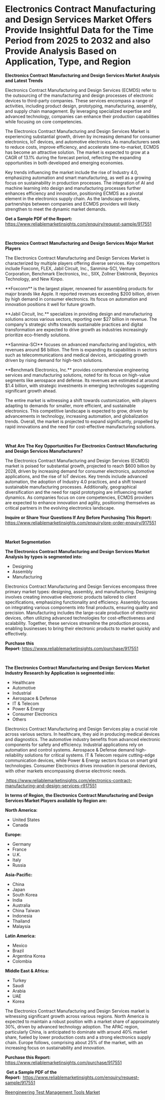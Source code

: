 <p><h1>Electronics Contract Manufacturing and Design Services Market Offers Provide Insightful Data for the Time Period from 2025 to 2032 and also Provide Analysis Based on Application, Type, and Region</h1></p><p><strong>Electronics Contract Manufacturing and Design Services Market Analysis and Latest Trends</strong></p>
<p><p>Electronics Contract Manufacturing and Design Services (ECMDS) refer to the outsourcing of the manufacturing and design processes of electronic devices to third-party companies. These services encompass a range of activities, including product design, prototyping, manufacturing, assembly, and supply chain management. By leveraging specialized expertise and advanced technology, companies can enhance their production capabilities while focusing on core competencies.</p><p>The Electronics Contract Manufacturing and Design Services Market is experiencing substantial growth, driven by increasing demand for consumer electronics, IoT devices, and automotive electronics. As manufacturers seek to reduce costs, improve efficiency, and accelerate time-to-market, ECMDS has become an attractive solution. The market is expected to grow at a CAGR of 13.1% during the forecast period, reflecting the expanding opportunities in both developed and emerging economies.</p><p>Key trends influencing the market include the rise of Industry 4.0, emphasizing automation and smart manufacturing, as well as a growing focus on sustainability in production processes. The integration of AI and machine learning into design and manufacturing processes further enhances efficiency and innovation, positioning ECMDS as a pivotal element in the electronics supply chain. As the landscape evolves, partnerships between companies and ECMDS providers will likely strengthen to meet the dynamic market demands.</p></p>
<p><strong>Get a Sample PDF of the Report:&nbsp;</strong> <a href="https://www.reliablemarketinsights.com/enquiry/request-sample/917551?utm_campaign=3168&utm_medium=2&utm_source=Github&utm_content=ia&utm_term=07032025&utm_id=electronics-contract-manufacturing-and-design-services">https://www.reliablemarketinsights.com/enquiry/request-sample/917551</a></p>
<p>&nbsp;</p>
<p><strong>Electronics Contract Manufacturing and Design Services Major Market Players</strong></p>
<p><p>The Electronics Contract Manufacturing and Design Services Market is characterized by multiple players offering diverse services. Key competitors include Foxconn, FLEX, Jabil Circuit, Inc., Sanmina-SCI, Venture Corporation, Benchmark Electronics, Inc., SIIX, Zollner Elektronik, Beyonics Technology, and New Kinpo. </p><p>**Foxconn** is the largest player, renowned for assembling products for major brands like Apple. It reported revenues exceeding $200 billion, driven by high demand in consumer electronics. Its focus on automation and innovation positions it well for future growth.</p><p>**Jabil Circuit, Inc.** specializes in providing design and manufacturing solutions across various sectors, reporting over $27 billion in revenue. The company's strategic shifts towards sustainable practices and digital transformation are expected to drive growth as industries increasingly prioritize eco-friendly solutions.</p><p>**Sanmina-SCI** focuses on advanced manufacturing and logistics, with revenues around $6 billion. The firm is expanding its capabilities in sectors such as telecommunications and medical devices, anticipating growth driven by rising demand for high-tech solutions.</p><p>**Benchmark Electronics, Inc.** provides comprehensive engineering services and manufacturing solutions, noted for its focus on high-value segments like aerospace and defense. Its revenues are estimated at around $1.4 billion, with strategic investments in emerging technologies suggesting significant growth ahead.</p><p>The entire market is witnessing a shift towards customization, with players adapting to demands for smaller, more efficient, and sustainable electronics. This competitive landscape is expected to grow, driven by advancements in technology, increasing automation, and globalization trends. Overall, the market is projected to expand significantly, propelled by rapid innovations and the need for cost-effective manufacturing solutions.</p></p>
<p>&nbsp;</p>
<p><strong>What Are The Key Opportunities For Electronics Contract Manufacturing and Design Services Manufacturers?</strong></p>
<p><p>The Electronics Contract Manufacturing and Design Services (ECMDS) market is poised for substantial growth, projected to reach $600 billion by 2028, driven by increasing demand for consumer electronics, automotive applications, and the rise of IoT devices. Key trends include advanced automation, the adoption of Industry 4.0 practices, and a shift toward sustainable manufacturing processes. Additionally, geographical diversification and the need for rapid prototyping are influencing market dynamics. As companies focus on core competencies, ECMDS providers are expected to enhance innovation and agility, positioning themselves as critical partners in the evolving electronics landscape.</p></p>
<p><strong>Inquire or Share Your Questions If Any Before Purchasing This Report:</strong> <a href="https://www.reliablemarketinsights.com/enquiry/pre-order-enquiry/917551?utm_campaign=3168&utm_medium=2&utm_source=Github&utm_content=ia&utm_term=07032025&utm_id=electronics-contract-manufacturing-and-design-services">https://www.reliablemarketinsights.com/enquiry/pre-order-enquiry/917551</a></p>
<p>&nbsp;</p>
<p><strong>Market Segmentation</strong></p>
<p><strong>The Electronics Contract Manufacturing and Design Services Market Analysis by types is segmented into:</strong></p>
<p><ul><li>Designing</li><li>Assembly</li><li>Manufacturing</li></ul></p>
<p><p>Electronics Contract Manufacturing and Design Services encompass three primary market types: designing, assembly, and manufacturing. Designing involves creating innovative electronic products tailored to client specifications, emphasizing functionality and efficiency. Assembly focuses on integrating various components into final products, ensuring quality and precision. Manufacturing includes the large-scale production of electronic devices, often utilizing advanced technologies for cost-effectiveness and scalability. Together, these services streamline the production process, enabling businesses to bring their electronic products to market quickly and effectively.</p></p>
<p><strong>Purchase this Report:&nbsp;</strong><a href="https://www.reliablemarketinsights.com/purchase/917551?utm_campaign=3168&utm_medium=2&utm_source=Github&utm_content=ia&utm_term=07032025&utm_id=electronics-contract-manufacturing-and-design-services">https://www.reliablemarketinsights.com/purchase/917551</a></p>
<p>&nbsp;</p>
<p><strong>The Electronics Contract Manufacturing and Design Services Market Industry Research by Application is segmented into:</strong></p>
<p><ul><li>Healthcare</li><li>Automotive</li><li>Industrial</li><li>Aerospace & Defense</li><li>IT & Telecom</li><li>Power & Energy</li><li>Consumer Electronics</li><li>Others</li></ul></p>
<p><p>Electronics Contract Manufacturing and Design Services play a crucial role across various sectors. In healthcare, they aid in producing medical devices and diagnostics. The automotive industry benefits from advanced electronic components for safety and efficiency. Industrial applications rely on automation and control systems. Aerospace & Defense demand high-reliability solutions for critical systems. IT & Telecom require cutting-edge communication devices, while Power & Energy sectors focus on smart grid technologies. Consumer Electronics drives innovation in personal devices, with other markets encompassing diverse electronic needs.</p></p>
<p><a href="https://www.reliablemarketinsights.com/electronics-contract-manufacturing-and-design-services-r917551?utm_campaign=3168&utm_medium=2&utm_source=Github&utm_content=ia&utm_term=07032025&utm_id=electronics-contract-manufacturing-and-design-services">&nbsp;https://www.reliablemarketinsights.com/electronics-contract-manufacturing-and-design-services-r917551</a></p>
<p><strong>In terms of Region, the Electronics Contract Manufacturing and Design Services Market Players available by Region are:</strong></p>
<p>
    <p> <strong> North America: </strong>
        <ul>
            <li>United States</li>
            <li>Canada</li>
        </ul>
        </p> 
    <p> <strong> Europe: </strong>
        <ul>
            <li>Germany</li>
            <li>France</li>
            <li>U.K.</li>
            <li>Italy</li>
            <li>Russia</li>
        </ul>
        </p> 
    <p> <strong> Asia-Pacific: </strong>
        <ul>
            <li>China</li>
            <li>Japan</li>
            <li>South Korea</li>
            <li>India</li>
            <li>Australia</li>
            <li>China Taiwan</li>
            <li>Indonesia</li>
            <li>Thailand</li>
            <li>Malaysia</li>
        </ul>
        </p> 
    <p> <strong> Latin America: </strong>
        <ul>
            <li>Mexico</li>
            <li>Brazil</li>
            <li>Argentina Korea</li>
            <li>Colombia</li>
        </ul>
        </p> 
    <p> <strong> Middle East & Africa: </strong>
        <ul>
            <li>Turkey</li>
            <li>Saudi</li>
            <li>Arabia</li>
            <li>UAE</li>
            <li>Korea</li>
        </ul>
    </p>
    </p>
<p><p>The Electronics Contract Manufacturing and Design Services market is witnessing significant growth across various regions. North America is expected to maintain a robust position with a market share of approximately 30%, driven by advanced technology adoption. The APAC region, particularly China, is anticipated to dominate with around 40% market share, fueled by lower production costs and a strong electronics supply chain. Europe follows, comprising about 25% of the market, with an increasing focus on sustainability and innovation.</p></p>
<p><strong>Purchase this Report: </strong><a href="https://www.reliablemarketinsights.com/purchase/917551?utm_campaign=3168&utm_medium=2&utm_source=Github&utm_content=ia&utm_term=07032025&utm_id=electronics-contract-manufacturing-and-design-services">https://www.reliablemarketinsights.com/purchase/917551</a></p>
<p>&nbsp;<strong>Get a Sample PDF of the Report:&nbsp;&nbsp;</strong><a href="https://www.reliablemarketinsights.com/enquiry/request-sample/917551?utm_campaign=3168&utm_medium=2&utm_source=Github&utm_content=ia&utm_term=07032025&utm_id=electronics-contract-manufacturing-and-design-services">https://www.reliablemarketinsights.com/enquiry/request-sample/917551</a></p>
<p><strong></strong></p>
<p><p><a href="https://github.com/viipposahko25/Market-Research-Report-List-1/blob/main/reengineering-test-management-tools-market.md?utm_campaign=3168&utm_medium=2&utm_source=Github&utm_content=ia&utm_term=07032025&utm_id=electronics-contract-manufacturing-and-design-services">Reengineering Test Management Tools Market</a></p></p>